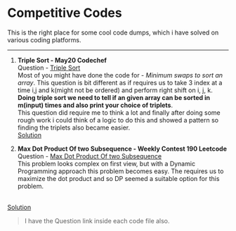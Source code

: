# Competitive Codes
This is the right place for some cool code dumps, which i have solved on various coding platforms.
<hr>

1. **Triple Sort - May20 Codechef<br/>**
Question - [Triple Sort](https://www.codechef.com/MAY20B/problems/TRPLSRT)<br/>
Most of you might have done the code for - _Minimum swaps to sort an array_. This question is bit different as if requires us to take 3 index at a time i,j and k(might not be ordered) and perform right shift on i, j, k. **Doing triple sort we need to tell if an given array can be sorted in m(input) times and also print your choice of triplets**. <br/>
This question did require me to think a lot and finally after doing some rough work i could think of a logic to do this and showed a pattern so finding the triplets also became easier.
<br/>[Solution](./trplsrt-codechef.py)<br/>

2. **Max Dot Product Of two Subsequence - Weekly Contest 190 Leetcode<br/>**
Question - [Max Dot Product Of two Subsequence](https://leetcode.com/problems/max-dot-product-of-two-subsequences/)<br/>
This problem looks complex on first view, but with a Dynamic Programming approach this problem becomes easy. The requires us to maximize the dot product and so DP seemed a suitable option for this problem.

<br/>[Solution](./dpMaxSum-Leetcode.py)<br/>

> I have the Question link inside each code file also.
